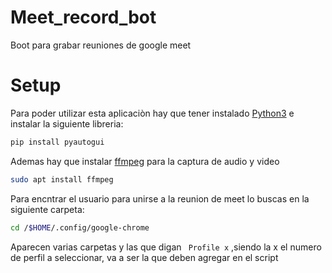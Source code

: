 # Meet_record_bot
Boot para grabar reuniones de google meet

# Setup

Para poder utilizar esta aplicaciòn hay que tener instalado [Python3](https://www.python.org/downloads/) e instalar la siguiente libreria:

```bash
pip install pyautogui
```

Ademas hay que instalar [ffmpeg](https://ffmpeg.org/)  para la captura de audio y video

```bash
sudo apt install ffmpeg
```

Para encntrar el usuario para unirse a la reunion de meet lo buscas en la siguiente carpeta:

```bash
cd /$HOME/.config/google-chrome
```

Aparecen varias carpetas y  las que digan ``` Profile x``` ,siendo la x el numero de perfil a seleccionar, va a ser la que deben agregar en el script 


